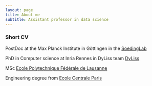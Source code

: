 ```yaml
---
layout: page
title: About me
subtitle: Assistant professor in data science
---
```


### Short CV

PostDoc at the Max Planck Institute in Göttingen in the [SoedingLab](http://www.mpibpc.mpg.de/soeding)

PhD in Computer science at Inria Rennes in DyLiss team [DyLiss](http://www.irisa.fr/dyliss/)

MSc [Ecole Polytechnique Fédérale de Lausanne](https://www.epfl.ch/)

Engineering degree from [Ecole Centrale Paris](http://www.centralesupelec.fr/)


